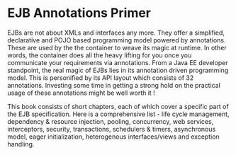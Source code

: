 # EJB Annotations Primer

EJBs are not about XMLs and interfaces any more. They offer a simplified, declarative and POJO based programming model powered by annotations. These are used by the the container to weave its magic at runtime. In other words, the container does all the heavy lifting for you once you communicate your requirements via annotations. From a Java EE developer standpoint, the real magic of EJBs lies in its annotation driven programming model. This is personified by its API layout which consists of 32 annotations. Investing some time in getting a strong hold on the practical usage of these annotations might be well worth it !

This book consists of short chapters, each of which cover a specific part of the EJB specification. Here is a comprehensive list - life cycle management, dependency & resource injection, pooling, concurrency, web services, interceptors, security, transactions, schedulers & timers, asynchronous model, eager initialization, heterogenous interfaces/views and exception handling.
